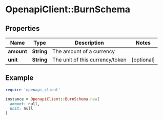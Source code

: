 # OpenapiClient::BurnSchema

## Properties

| Name | Type | Description | Notes |
| ---- | ---- | ----------- | ----- |
| **amount** | **String** | The amount of a currency |  |
| **unit** | **String** | The unit of this currency/token | [optional] |

## Example

```ruby
require 'openapi_client'

instance = OpenapiClient::BurnSchema.new(
  amount: null,
  unit: null
)
```

